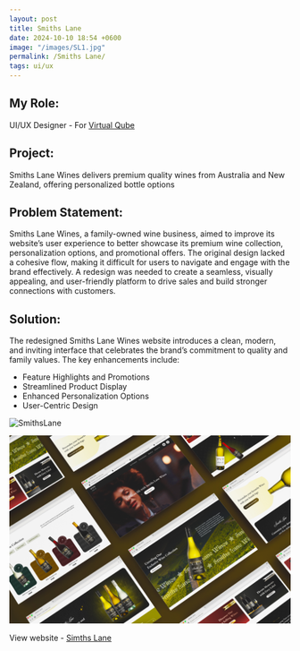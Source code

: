 ```yaml
---
layout: post
title: Smiths Lane
date: 2024-10-10 18:54 +0600
image: "/images/SL1.jpg"
permalink: /Smiths Lane/
tags: ui/ux
---
```


## My Role:

UI/UX Designer - For [Virtual Qube](https://www.vqubetech.com/)

## Project:

Smiths Lane Wines delivers premium quality wines from Australia and New Zealand, offering personalized bottle options

## Problem Statement:

Smiths Lane Wines, a family-owned wine business, aimed to improve its website’s user experience to better showcase its premium wine collection, personalization options, and promotional offers. The original design lacked a cohesive flow, making it difficult for users to navigate and engage with the brand effectively. A redesign was needed to create a seamless, visually appealing, and user-friendly platform to drive sales and build stronger connections with customers.

## Solution:

The redesigned Smiths Lane Wines website introduces a clean, modern, and inviting interface that celebrates the brand’s commitment to quality and family values. The key enhancements include:
- Feature Highlights and Promotions
- Streamlined Product Display
- Enhanced Personalization Options
- User-Centric Design

![SmithsLane](../images/TabSL.png)

![SmithsLane](../images/SL2.jpg)

View website - [Simths Lane](https://smithslanewines.com.au/)